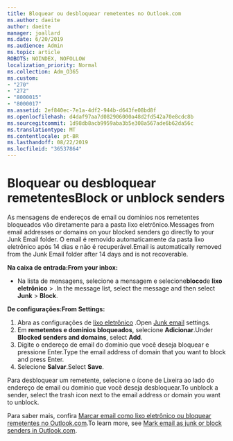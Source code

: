 ```yaml
---
title: Bloquear ou desbloquear remetentes no Outlook.com
ms.author: daeite
author: daeite
manager: joallard
ms.date: 6/20/2019
ms.audience: Admin
ms.topic: article
ROBOTS: NOINDEX, NOFOLLOW
localization_priority: Normal
ms.collection: Adm_O365
ms.custom:
- "270"
- "272"
- "8000015"
- "8000017"
ms.assetid: 2ef840ec-7e1a-4df2-944b-d643fe08bd8f
ms.openlocfilehash: d4daf97aa7d082906000a48d2fd542a70e8cdc8b
ms.sourcegitcommit: 1d98db8acb9959aba3b5e308a567ade6b62da56c
ms.translationtype: MT
ms.contentlocale: pt-BR
ms.lasthandoff: 08/22/2019
ms.locfileid: "36537864"
---
```

# <a name="block-or-unblock-senders"></a><span data-ttu-id="ced34-102">Bloquear ou desbloquear remetentes</span><span class="sxs-lookup"><span data-stu-id="ced34-102">Block or unblock senders</span></span>

<span data-ttu-id="ced34-103">As mensagens de endereços de email ou domínios nos remetentes bloqueados vão diretamente para a pasta lixo eletrônico.</span><span class="sxs-lookup"><span data-stu-id="ced34-103">Messages from email addresses or domains on your blocked senders go directly to your Junk Email folder.</span></span> <span data-ttu-id="ced34-104">O email é removido automaticamente da pasta lixo eletrônico após 14 dias e não é recuperável.</span><span class="sxs-lookup"><span data-stu-id="ced34-104">Email is automatically removed from the Junk Email folder after 14 days and is not recoverable.</span></span>

<span data-ttu-id="ced34-105">**Na caixa de entrada:**</span><span class="sxs-lookup"><span data-stu-id="ced34-105">**From your inbox:**</span></span>

- <span data-ttu-id="ced34-106">Na lista de mensagens, selecione a mensagem e selecione**bloco**de **lixo eletrônico** > .</span><span class="sxs-lookup"><span data-stu-id="ced34-106">In the message list, select the message and then select **Junk** > **Block**.</span></span>

<span data-ttu-id="ced34-107">**De configurações:**</span><span class="sxs-lookup"><span data-stu-id="ced34-107">**From Settings:**</span></span>

1. <span data-ttu-id="ced34-108">Abra as configurações de [lixo eletrônico](https://outlook.live.com/mail/options/mail/junkEmail) .</span><span class="sxs-lookup"><span data-stu-id="ced34-108">Open [Junk email](https://outlook.live.com/mail/options/mail/junkEmail) settings.</span></span>
2. <span data-ttu-id="ced34-109">Em **remetentes e domínios bloqueados**, selecione **Adicionar**.</span><span class="sxs-lookup"><span data-stu-id="ced34-109">Under **Blocked senders and domains**, select **Add**.</span></span>
3. <span data-ttu-id="ced34-110">Digite o endereço de email do domínio que você deseja bloquear e pressione Enter.</span><span class="sxs-lookup"><span data-stu-id="ced34-110">Type the email address of domain that you want to block and press Enter.</span></span>
4. <span data-ttu-id="ced34-111">Selecione **Salvar**.</span><span class="sxs-lookup"><span data-stu-id="ced34-111">Select **Save**.</span></span>

<span data-ttu-id="ced34-112">Para desbloquear um remetente, selecione o ícone de Lixeira ao lado do endereço de email ou domínio que você deseja desbloquear.</span><span class="sxs-lookup"><span data-stu-id="ced34-112">To unblock a sender, select the trash icon next to the email address or domain you want to unblock.</span></span>

<span data-ttu-id="ced34-113">Para saber mais, confira [Marcar email como lixo eletrônico ou bloquear remetentes no Outlook.com](https://support.office.com/article/a3ece97b-82f8-4a5e-9ac3-e92fa6427ae4?wt.mc_id=Office_Outlook_com_Alchemy).</span><span class="sxs-lookup"><span data-stu-id="ced34-113">To learn more, see [Mark email as junk or block senders in Outlook.com](https://support.office.com/article/a3ece97b-82f8-4a5e-9ac3-e92fa6427ae4?wt.mc_id=Office_Outlook_com_Alchemy).</span></span>